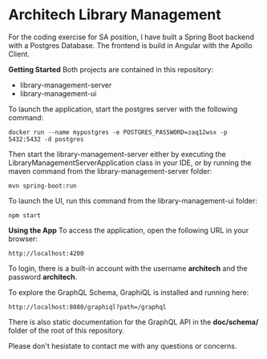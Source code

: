 
# Architech Library Management

For the coding exercise for SA position, I have built a Spring Boot backend with a Postgres Database. The frontend is build in Angular with the Apollo Client.

**Getting Started**
Both projects are contained in this repository:
 - library-management-server
 - library-management-ui

To launch the application, start the postgres server with the following command:

	docker run --name mypostgres -e POSTGRES_PASSWORD=zaq12wsx -p 5432:5432 -d postgres

Then start the library-management-server either by executing the LibraryManagementServerApplication class in your IDE, or by running the maven command from the library-management-server folder:

    mvn spring-boot:run
To launch the UI, run this command from the library-management-ui folder:

    npm start

 **Using the App**
 To access the application, open the following URL in your browser:
 
    http://localhost:4200	
To login, there is a built-in account with the username **architech** and the password **architech**.

To explore the GraphQL Schema, GraphiQL is installed and running here:

    http://localhost:8080/graphiql?path=/graphql

There is also static documentation for the GraphQL API in the **doc/schema/** folder of the root of this repository.

Please don't hesistate to contact me with any questions or concerns.

